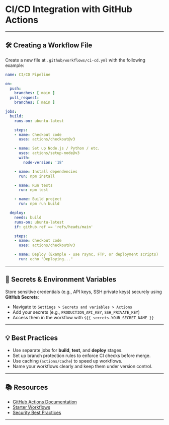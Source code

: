 # CI/CD Integration with GitHub Actions

---

## 🛠️ Creating a Workflow File
Create a new file at `.github/workflows/ci-cd.yml` with the following example:

```yaml
name: CI/CD Pipeline

on:
  push:
    branches: [ main ]
  pull_request:
    branches: [ main ]

jobs:
  build:
    runs-on: ubuntu-latest

    steps:
    - name: Checkout code
      uses: actions/checkout@v3

    - name: Set up Node.js / Python / etc.
      uses: actions/setup-node@v3
      with:
        node-version: '18'

    - name: Install dependencies
      run: npm install

    - name: Run tests
      run: npm test

    - name: Build project
      run: npm run build

  deploy:
    needs: build
    runs-on: ubuntu-latest
    if: github.ref == 'refs/heads/main'

    steps:
    - name: Checkout code
      uses: actions/checkout@v3

    - name: Deploy (Example - use rsync, FTP, or deployment scripts)
      run: echo "Deploying..."
```

---

## 🔐 Secrets & Environment Variables
Store sensitive credentials (e.g., API keys, SSH private keys) securely using **GitHub Secrets**:
- Navigate to `Settings > Secrets and variables > Actions`
- Add your secrets (e.g., `PRODUCTION_API_KEY`, `SSH_PRIVATE_KEY`)
- Access them in the workflow with `${{ secrets.YOUR_SECRET_NAME }}`

---

## 💡 Best Practices
- Use separate jobs for **build**, **test**, and **deploy** stages.
- Set up branch protection rules to enforce CI checks before merge.
- Use caching (`actions/cache`) to speed up workflows.
- Name your workflows clearly and keep them under version control.

---

## 📚 Resources
- [GitHub Actions Documentation](https://docs.github.com/en/actions)
- [Starter Workflows](https://github.com/actions/starter-workflows)
- [Security Best Practices](https://docs.github.com/en/actions/security-guides/security-hardening-for-github-actions)

---
